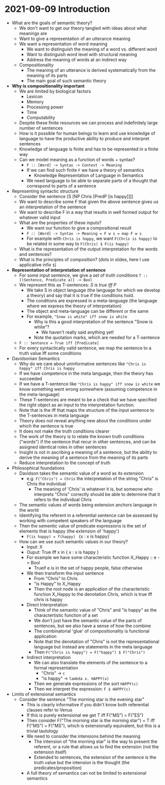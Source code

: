 # 2021-09-09 Introduction

* What are the goals of semantic theory?
  * We don't want to get our theory tangled with ideas about what meanings are
  * Want to give a representation of an utterance meaning
  * We want a representation of word meaning
    * We want to distinguish the meaning of a word vs. different word
    * Want to distinguish word level with structural meaning
    * Address the meaning of words at an indirect way
  * Compositionality
    * The meaning of an utterance is derived systematically from the meaning of its parts
    * The main goal of such semantic theory
* **Why is compositionality important**
  * We are limited by biological factors
    * Lexicon
    * Memory
    * Processing power
    * Time
    * Computability
  * Despite these finite resources we can process and indefinitely large number of sentences
  * How is it possible for human beings to learn and use knowledge of language to have the productive ability to produce and interpret sentences
  * Knowledge of language is finite and has to be represented in a finite way
  * Can we model meaning as a function of words + syntax?
    * `F :: [Word] -> Syntax -> Context -> Meaning`
    * If we can find such finite `F` we have a theory of semantics
      * Knowledge Representation of Language in Semantics
    * We need language to be able to separate parts of a thought that correspond to parts of a sentence
* Representing syntactic structure
  * Consider the sentence [S [NP Chris [PredP [is happy]]]]
  * We want to describe some F that given the above sentence gives us an interpretation of the sentence
  * We want to describe F in a way that results in well formed output for whatever valid input
  * What are the properties of these inputs?
    * We want our function to give a compositional result
    * `F :: [Word] -> Syntax -> Meaning = F w s = map F w s `
    * For example with `Chris is happy`, we want `F(Chris is happy)` to be related in some way to `F(Chris) $ F(is happy)`
  * What is the representation of the output interpretation for the words and sentences?
  * What is the principles of composition? (dots in slides, here I use applicative infix `$`) 
* **Representation of interpretation of sentence**
  * For some input sentence, we give a set of truth conditions `T :: [(Sentence, Predicate a)] -> Bool`
  * We represent this as T-sentences: *S is true iff P*
    * We take S in object language (the language for which we develop a theory) and say that it is true if the conditions hold.
    * The conditions are expressed in a meta-language (the language where we express the theory of interpretation)
    * The object and meta-language can be different or the same
    * For example, `"Snow is white" iff snow is white`
      * Why is this a good interpretation of the sentence "Snow is white"?
        * We haven't really said anything yet!
      * Note the quotation marks, which are needed for a T-sentence
  * `F :: Sentence = True iff [Predicate]`
  * For every syntactically valid sentence, we map the sentence to a truth value iff some conditions
* Davidsonian Semantics
  * Why do we care about uninformative sentences like `"Chris is happy" iff Chris is happy`
  * If we have competence in the meta language, then the theory has succeeded
  * If we have a T-sentence like `"Chris is happy" iff snow is white` we know something went wrong somewhere (assuming competence in the meta-language)
  * These T-sentences are meant to be a check that we have specified the right object as an input to the interpretation function.
  * Note that is the iff that maps the structure of the input sentence to the T-sentences in meta language 
  * Theory does not reveal anything new about the conditions under which the sentence is true
  * It does not make the truth conditions clearer
  * The work of the theory is to relate the known truth conditions ("words") if the sentence that recur in other sentences, and can be assigned identical roles in other sentences
  * Insight is not in ascribing a meaning of a sentence, but the ability to derive the meaning of a sentence from the meaning of its parts
  * Reduce interpretation to the concept of truth
* Philosophical foundations
  * Davidson takes the semantic value of a word as its extension    
    * e.g. `F("Chris") = Chris` the interpretation of the string "Chris" is Chris the individual
      * The meaning of 'Chris' is whatever it is, but someone who interprets "Chris" correctly should be able to determine that it refers to the individual Chris
  * The semantic values of words being extension anchors language in the world
  * Identifying the referent in a referential sentence can be assessed by working with competent speakers of the language
  * Then the sementic value of predicate expressions is the set of elements that is happy (the extension of 'happy')
    * `F(is happy) = f(happy) ` {x : x is happy}`
  * How can we use such semantic values in our theory?
    * Input: X
    * Ouput: True iff x in { x : x is happy }
    * For example we have some characteristic function X_Happy :: e -> Bool
      * Trueif e is in the set of happy people, false otherwise
    * We then transform the input sentence
      * From "Chris" to Chris
      * "is Happy" to X_Happy
      * Then the root node is an application of the characteristic function X_Happy to the denotation Chris, which is true iff chris is happy 
    * Direct Interpretation
      * Think of the semantic value of "Chris" and "is happy" as the charactertistic function of a set
      * We don't just have the semantic value of the parts of sentences, but we also have a sense of how the combine
      * The combinatorial 'glue' of compositionality is functional application
      * Note that the denotation of "Chris" is not the representational language but instead are statements in the meta language
      * Then `F("Chris is happy") = F("happy") $ F("Chris")`
    * Indirect interpretation
      * We can also translate the elements of the sentence to a formal representation
        * "Chris" -> `c`
        * "is happy" -> `lambda x. HAPPY(x)`
      * Then we generate expressions of the sort `HAPPY(c)`
      * Then we interpret the expression: `F $ HAPPY(c)`
* Limits of extensional semantics
  * Consider the sentence "The morning star is the evening star"
    * This is clearly informative if you didn't know both referential clauses refer to Venus
    * If this is purely extensional we get T iff F("MS") = F("ES")
    * Then consider F("The morning star is the morning star") = T iff F("MS") = F("MS"), which is extensionally equivalent, but this is a trivial tautology
    * We need to consider the intensions behind the meaning
      * The intension of "the morning star" is the way to present the referent, or a rule that allows us to find the extension (not the extension itself)
      * Extended to sentences, the extension of the sentence is the truth value but the intension is the thought (the predicates/proposition)
    * A full theory of semantics can not be limited to extensional semantics